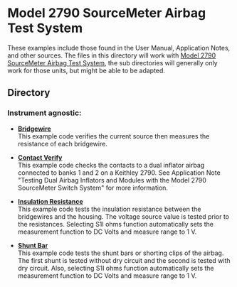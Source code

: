 # Model 2790 SourceMeter Airbag Test System

These examples include those found in the User Manual, Application Notes, and other sources. The files in this directory will work with [Model 2790 SourceMeter Airbag Test System](https://www.tek.com/en/products/keithley/source-measure-units/2400-graphical-series-sourcemeter), the sub directories will generally only work for those units, but might be able to be adapted. 

## Directory

### Instrument agnostic:

* **[Bridgewire](Airbag_Bridgewire.py)**  
This example code verifies the current source then measures the resistance of each bridgewire. 

* **[Contact Verify](./Airbag_Contact_Verify.py)**  
This example code checks the contacts to a dual inflator airbag connected to banks 1 and 2 on a Keithley 2790. See Application Note "Testing Dual Airbag Inflators and Modules with the Model 2790 SourceMeter Switch System" for more information.

* **[Insulation Resistance](./Airbag_Insulation_Resistance.py)**  
This example code tests the insulation resistance between the bridgewires and the housing. The voltage source value is tested prior to the resistances. Selecting S1I ohms function automatically sets the measurement function to DC Volts and measure range to 1 V.
    
* **[Shunt Bar](./Airbag_Shunt_Bar.py)**  
This example code tests the shunt bars or shorting clips of the airbag. The first shunt is tested without dry circuit and the second is tested with dry circuit. Also, selecting S1I ohms function automatically sets the measurement function to DC Volts and measure range to 1 V.
